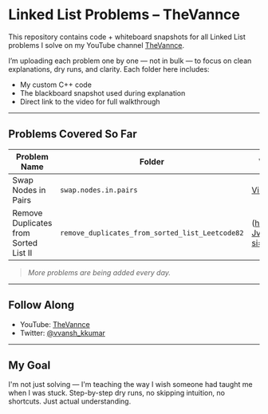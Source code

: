 # Linked List Problems – TheVannce

This repository contains code + whiteboard snapshots for all Linked List problems I solve on my YouTube channel [TheVannce](https://www.youtube.com/@theVannce).

I’m uploading each problem one by one — not in bulk — to focus on clean explanations, dry runs, and clarity. Each folder here includes:

- My custom C++ code
- The blackboard snapshot used during explanation
- Direct link to the video for full walkthrough

---

## Problems Covered So Far

| Problem Name                                | Folder                                  | Watch on YouTube |
|--------------------------------------------|------------------------------------------|------------------|
| Swap Nodes in Pairs                        | `swap.nodes.in.pairs`                   | [Video Link](https://youtu.be/dQQfT3IKbX0?si=b_tzWMsKg7ifuz2w) |
| Remove Duplicates from Sorted List II      | `remove_duplicates_from_sorted_list_Leetcode82`      | (https://youtu.be/eP-JvI1t1RY?si=rllsaDF15dRk5CZH)


> *More problems are being added every day.*

---

## Follow Along

- YouTube: [TheVannce](https://www.youtube.com/@theVannce)
- Twitter: [@vvansh_kkumar](https://x.com/vvansh_kkumar)

---

## My Goal

I'm not just solving — I'm teaching the way I wish someone had taught me when I was stuck. Step-by-step dry runs, no skipping intuition, no shortcuts. Just actual understanding.
